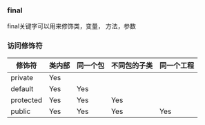 ### final

final关键字可以用来修饰类，变量， 方法，参数



### 访问修饰符

| 修饰符    | 类内部 | 同一个包 | 不同包的子类 | 同一个工程 |
| --------- | ------ | -------- | ------------ | ---------- |
| private   | Yes    |          |              |            |
| default   | Yes    | Yes      |              |            |
| protected | Yes    | Yes      | Yes          |            |
| public    | Yes    | Yes      | Yes          | Yes        |

